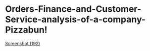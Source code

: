 # Orders-Finance-and-Customer-Service-analysis-of-a-company-Pizzabun!
[Screenshot (192)](https://github.com/SijaBadgaiyan/Orders-Finance-and-Customer-Service-analysis-of-a-company-Pizzabun/assets/66430864/eb6155e4-5f86-40af-8e85-b0a775725981)
